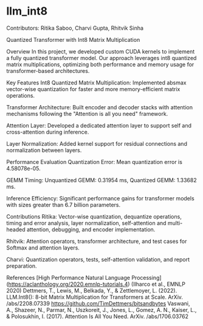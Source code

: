 # llm_int8

Contributors: Ritika Saboo, Charvi Gupta, Rhitvik Sinha 

Quantized Transformer with Int8 Matrix Multiplication

Overview
In this project, we developed custom CUDA kernels to implement a fully quantized transformer model. Our approach leverages int8 quantized matrix multiplications, optimizing both performance and memory usage for transformer-based architectures.

Key Features
Int8 Quantized Matrix Multiplication: Implemented absmax vector-wise quantization for faster and more memory-efficient matrix operations.


Transformer Architecture: Built encoder and decoder stacks with attention mechanisms following the "Attention is all you need" framework.


Attention Layer: Developed a dedicated attention layer to support self and cross-attention during inference.


Layer Normalization: Added kernel support for residual connections and normalization between layers.


Performance Evaluation
Quantization Error: Mean quantization error is 4.58078e-05.


GEMM Timing: Unquantized GEMM: 0.31954 ms, Quantized GEMM: 1.33682 ms.


Inference Efficiency: Significant performance gains for transformer models with sizes greater than 6.7 billion parameters.


Contributions
Ritika: Vector-wise quantization, dequantize operations, timing and error analysis, layer normalization, self-attention and multi-headed attention, debugging, and encoder implementation.


Rhitvik: Attention operators, transformer architecture, and test cases for Softmax and attention layers.


Charvi: Quantization operators, tests, self-attention validation, and report preparation.

References
[High Performance Natural Language Processing] (https://aclanthology.org/2020.emnlp-tutorials.4) (Ilharco et al., EMNLP 2020) 
Dettmers, T., Lewis, M., Belkada, Y., & Zettlemoyer, L. (2022). LLM.Int8(): 8-bit Matrix Multiplication for Transformers at Scale. ArXiv. /abs/2208.07339
https://github.com/TimDettmers/bitsandbytes
Vaswani, A., Shazeer, N., Parmar, N., Uszkoreit, J., Jones, L., Gomez, A. N., Kaiser, L., & Polosukhin, I. (2017). Attention Is All You Need. ArXiv. /abs/1706.03762
